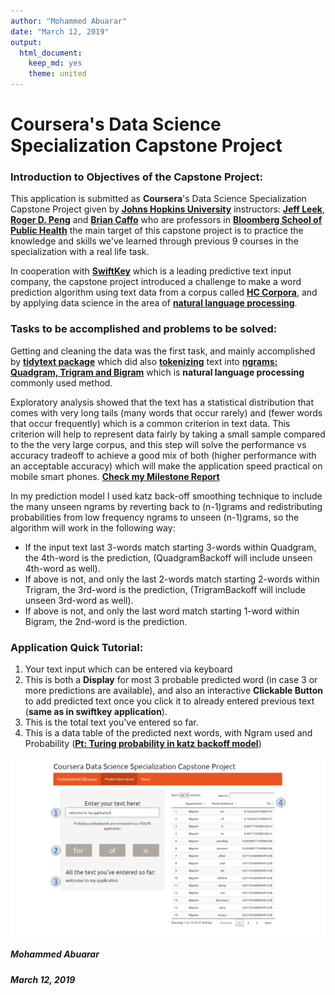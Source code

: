 ```yaml
---
author: "Mohammed Abuarar"
date: "March 12, 2019"
output:
  html_document: 
    keep_md: yes
    theme: united
---
```




# Coursera's Data Science Specialization Capstone Project

### **Introduction to Objectives of the Capstone Project:**

This application is submitted as **Coursera**'s Data Science Specialization Capstone Project given by **[Johns Hopkins University](https://www.jhu.edu/)** instructors: **[Jeff Leek](https://www.coursera.org/instructor/~694443)**,  **[Roger D. Peng](https://www.coursera.org/instructor/rdpeng)** and  **[Brian Caffo](https://www.coursera.org/instructor/~688901)** who are professors in **[Bloomberg School of Public Health](https://www.jhsph.edu/)**
the main target of this capstone project is to practice the knowledge and skills we've learned through previous 9 courses in the specialization with a real life task.

In cooperation with **[SwiftKey](https://www.microsoft.com/en-us/swiftkey/about-us)** which is a leading predictive text input company, the capstone project introduced a challenge to make a word prediction algorithm using text data from a corpus called **[HC Corpora](http://corpora.epizy.com/about.html)**, and by applying data science in the area of **[natural language processing](https://en.wikipedia.org/wiki/Natural_language_processing)**.

### **Tasks to be accomplished and problems to be solved:**

Getting and cleaning the data was the first task, and  mainly accomplished by **[tidytext package](https://github.com/juliasilge/tidytext)** which did also **[tokenizing](https://en.wikipedia.org/wiki/Lexical_analysis#Tokenization)** text into **[ngrams: Quadgram, Trigram and Bigram](https://en.wikipedia.org/wiki/N-gram)** which is **natural language processing** commonly used method.

Exploratory analysis showed that the text has a statistical distribution that comes with very long tails (many words that occur rarely) and (fewer words that occur frequently) which is a common criterion in text data. This criterion will help to represent data fairly by taking a small sample compared to the the very large corpus, and this step will solve the performance vs accuracy tradeoff to achieve a good mix of both (higher performance with an acceptable accuracy) which will make the application speed practical on mobile smart phones.
**[Check my Milestone Report](https://htmlpreview.github.io/?https://github.com/abuarar/Coursera-s-Data-Science-Specialization-Capstone-Project/blob/master/Peer-graded%20Assignment%20(Milestone%20Report)/Peer-graded_Assignment__Milestone_Report_.html
)**


In my prediction model I used katz back-off smoothing technique to include the many unseen ngrams by reverting back to (n-1)grams and redistributing probabilities from low frequency ngrams to unseen (n-1)grams, so the algorithm will work in the following way:

* If the input text last 3-words match starting 3-words within Quadgram, the 4th-word is the prediction, (QuadgramBackoff will include unseen 4th-word as well).
* If above is not, and only the last 2-words match starting 2-words within Trigram, the 3rd-word is the prediction, (TrigramBackoff will include unseen 3rd-word as well).
* If above is not, and only the last word match starting 1-word within Bigram, the 2nd-word is the prediction.

### Application Quick Tutorial:

1. Your text input which can be entered via keyboard
2. This is both a **Display** for most 3 probable predicted word (in case 3 or more predictions are available), and also an interactive **Clickable Button** to add predicted text once you click it to already entered previous text (**same as in swiftkey application**).
3. This is the total text you've entered so far.
4. This is a data table of the predicted next words, with Ngram used and Probability (**[Pt: Turing probability in katz backoff model](http://l2r.cs.uiuc.edu/~danr/Teaching/CS546-09/Papers/Katz87.pdf)**)

![](ApplicationTutorial.png)


##### **Mohammed Abuarar**

##### **March 12, 2019**










